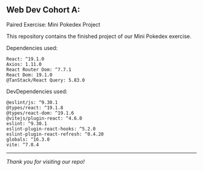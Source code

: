## Web Dev Cohort A:

Paired Exercise: Mini Pokedex 
Project

This repository contains the finished project of our Mini Pokedex exercise.

Dependencies used:
```
React: ^19.1.0
Axios: 1.11.0
React Router Dom: ^7.7.1
React Dom: 19.1.0
@TanStack/React Query: 5.83.0
```

DevDependencies used:
```
@eslint/js: ^9.30.1
@types/react: ^19.1.8
@types/react-dom: ^19.1.6
@vitejs/plugin-react: ^4.6.0
eslint: ^9.30.1
eslint-plugin-react-hooks: ^5.2.0
eslint-plugin-react-refresh: ^0.4.20
globals: ^16.3.0
vite: ^7.0.4
```

---

_Thank you for visiting our repo!_